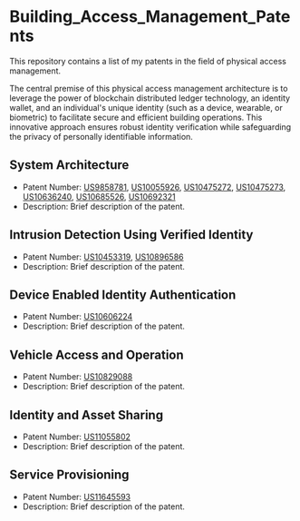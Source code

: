 # Building_Access_Management_Patents
This repository contains a list of my patents in the field of physical access management.

The central premise of this physical access management architecture is to leverage the power of 
blockchain distributed ledger technology, an identity wallet, and an individual's unique identity 
(such as a device, wearable, or biometric) to facilitate secure and efficient building operations. 
This innovative approach ensures robust identity verification while safeguarding the privacy of 
personally identifiable information.

## System Architecture
- Patent Number: [US9858781](https://patents.google.com/patent/US9858781B1/en?oq=US9%2c858%2c781), [US10055926](https://patents.google.com/patent/US10055926B2/en?oq=10055926), [US10475272](https://patents.google.com/patent/US10475272B2/en?oq=10%2c475%2c272), [US10475273](https://patents.google.com/patent/US10475273B2/en?oq=10%2c475%2c273), [US10636240](https://patents.google.com/patent/US10636240B2/en?oq=10%2c636%2c240), [US10685526](https://patents.google.com/patent/US10685526B2/en?oq=10%2c685%2c526), [US10692321](https://patents.google.com/patent/US10692321B2/en?oq=10%2c692%2c321)
- Description: Brief description of the patent.

## Intrusion Detection Using Verified Identity
- Patent Number: [US10453319](https://patents.google.com/patent/US10453319B2/en?oq=US10453319), [US10896586](https://patents.google.com/patent/US10896586B2/en?oq=US10896586)
- Description: Brief description of the patent.

## Device Enabled Identity Authentication
- Patent Number: [US10606224](https://patents.google.com/patent/US10606224B2/en?oq=US10606224)
- Description: Brief description of the patent.

## Vehicle Access and Operation
- Patent Number: [US10829088](https://patents.google.com/patent/US10829088B2/en?oq=US10829088)
- Description: Brief description of the patent.

## Identity and Asset Sharing
- Patent Number: [US11055802](https://patents.google.com/patent/US11055802B2/en?oq=US11055802)
- Description: Brief description of the patent.

## Service Provisioning
- Patent Number: [US11645593](https://patents.google.com/patent/US11645593B2/en?oq=US11%2c645%2c593)
- Description: Brief description of the patent.
